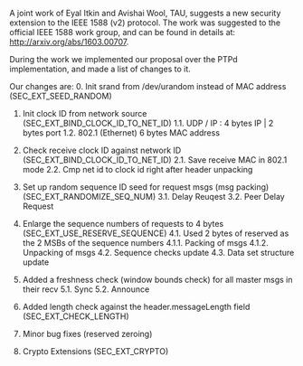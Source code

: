 A joint work of Eyal Itkin and Avishai Wool, TAU, suggests a new security extension to the IEEE 1588 (v2) protocol. The work was suggested to the official IEEE 1588 work group, and can be found in details at: http://arxiv.org/abs/1603.00707.

During the work we implemented our proposal over the PTPd implementation, and made a list of changes to it.

Our changes are:
0. Init srand from /dev/urandom instead of MAC address (SEC_EXT_SEED_RANDOM)

1. Init clock ID from network source (SEC_EXT_BIND_CLOCK_ID_TO_NET_ID)
1.1. UDP / IP :         4 bytes IP | 2 bytes port
1.2. 802.1 (Ethernet)   6 bytes MAC address

2. Check receive clock ID against network ID (SEC_EXT_BIND_CLOCK_ID_TO_NET_ID)
2.1. Save receive MAC in 802.1 mode
2.2. Cmp net id to clock id right after header unpacking

3. Set up random sequence ID seed for request msgs (msg packing) (SEC_EXT_RANDOMIZE_SEQ_NUM)
3.1. Delay Reuqest
3.2. Peer Delay Request

4. Enlarge the sequence numbers of requests to 4 bytes (SEC_EXT_USE_RESERVE_SEQUENCE)
4.1. Used 2 bytes of reserved as the 2 MSBs of the sequence numbers
4.1.1. Packing of msgs
4.1.2. Unpacking of msgs
4.2. Sequence checks update
4.3. Data set structure update

5. Added a freshness check (window bounds check) for all master msgs in their recv
5.1. Sync
5.2. Announce

6. Added length check against the header.messageLength field (SEC_EXT_CHECK_LENGTH)

7. Minor bug fixes (reserved zeroing)

8. Crypto Extensions (SEC_EXT_CRYPTO)
